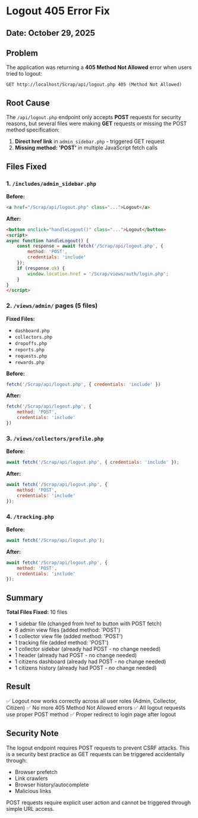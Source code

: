 # Logout 405 Error Fix

## Date: October 29, 2025

## Problem
The application was returning a **405 Method Not Allowed** error when users tried to logout:
```
GET http://localhost/Scrap/api/logout.php 405 (Method Not Allowed)
```

## Root Cause
The `/api/logout.php` endpoint only accepts **POST** requests for security reasons, but several files were making **GET** requests or missing the POST method specification:

1. **Direct href link** in `admin_sidebar.php` - triggered GET request
2. **Missing method: 'POST'** in multiple JavaScript fetch calls

## Files Fixed

### 1. `/includes/admin_sidebar.php`
**Before:**
```html
<a href="/Scrap/api/logout.php" class="...">Logout</a>
```

**After:**
```html
<button onclick="handleLogout()" class="...">Logout</button>
<script>
async function handleLogout() {
    const response = await fetch('/Scrap/api/logout.php', {
        method: 'POST',
        credentials: 'include'
    });
    if (response.ok) {
        window.location.href = '/Scrap/views/auth/login.php';
    }
}
</script>
```

### 2. `/views/admin/` pages (5 files)
**Fixed Files:**
- `dashboard.php`
- `collectors.php`
- `dropoffs.php`
- `reports.php`
- `requests.php`
- `rewards.php`

**Before:**
```javascript
fetch('/Scrap/api/logout.php', { credentials: 'include' })
```

**After:**
```javascript
fetch('/Scrap/api/logout.php', { 
    method: 'POST',
    credentials: 'include' 
})
```

### 3. `/views/collectors/profile.php`
**Before:**
```javascript
await fetch('/Scrap/api/logout.php', { credentials: 'include' });
```

**After:**
```javascript
await fetch('/Scrap/api/logout.php', { 
    method: 'POST',
    credentials: 'include' 
});
```

### 4. `/tracking.php`
**Before:**
```javascript
await fetch('/Scrap/api/logout.php');
```

**After:**
```javascript
await fetch('/Scrap/api/logout.php', {
    method: 'POST',
    credentials: 'include'
});
```

## Summary

**Total Files Fixed:** 10 files
- 1 sidebar file (changed from href to button with POST fetch)
- 6 admin view files (added method: 'POST')
- 1 collector view file (added method: 'POST')
- 1 tracking file (added method: 'POST')
- 1 collector sidebar (already had POST - no change needed)
- 1 header (already had POST - no change needed)
- 1 citizens dashboard (already had POST - no change needed)
- 1 citizens history (already had POST - no change needed)

## Result
✅ Logout now works correctly across all user roles (Admin, Collector, Citizen)
✅ No more 405 Method Not Allowed errors
✅ All logout requests use proper POST method
✅ Proper redirect to login page after logout

## Security Note
The logout endpoint requires POST requests to prevent CSRF attacks. This is a security best practice as GET requests can be triggered accidentally through:
- Browser prefetch
- Link crawlers
- Browser history/autocomplete
- Malicious links

POST requests require explicit user action and cannot be triggered through simple URL access.
